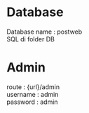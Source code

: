 # Database

Database name : postweb  
SQL di folder DB  

# Admin  
route : {url}/admin  
username : admin  
password : admin
